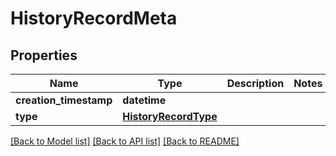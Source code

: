 # HistoryRecordMeta

## Properties
Name | Type | Description | Notes
------------ | ------------- | ------------- | -------------
**creation_timestamp** | **datetime** |  | 
**type** | [**HistoryRecordType**](HistoryRecordType.md) |  | 

[[Back to Model list]](../README.md#documentation-for-models) [[Back to API list]](../README.md#documentation-for-api-endpoints) [[Back to README]](../README.md)

